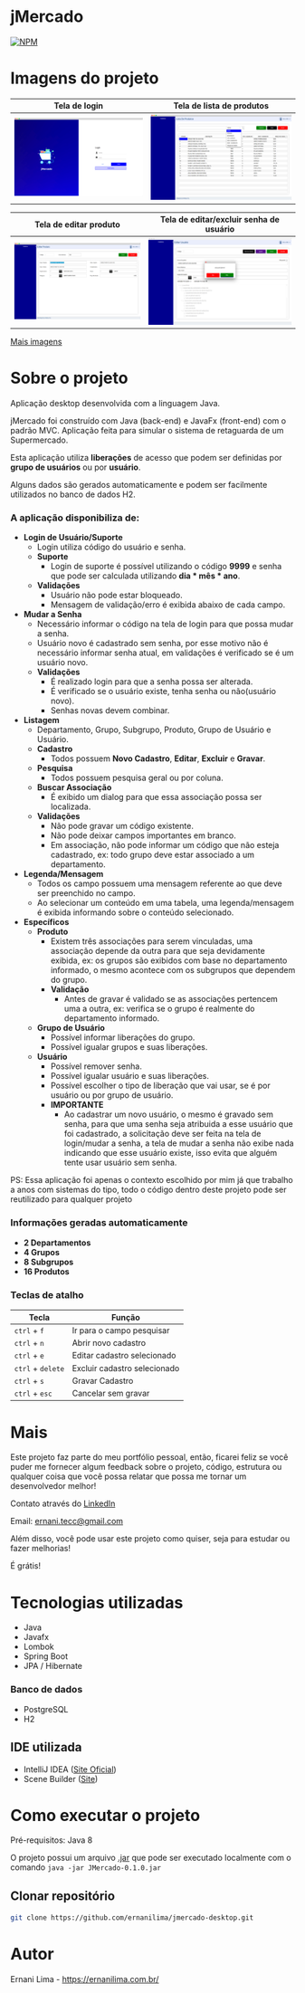 # jMercado
[![NPM](https://img.shields.io/npm/l/react)](https://github.com/ernanilima/jmercado-desktop/blob/main/LICENSE)

# Imagens do projeto
Tela de login | Tela de lista de produtos
--------------|--------------------------
![Tela de login](https://github.com/ernanilima/ernanilima/blob/main/imagens/jmercado-desktop/tela_login.png) | ![Tela de lista de produtos](https://github.com/ernanilima/ernanilima/blob/main/imagens/jmercado-desktop/tela_principal-produtos.png)

Tela de editar produto | Tela de editar/excluir senha de usuário
-----------------------|----------------------------------------
![Tela de editar produto](https://github.com/ernanilima/ernanilima/blob/main/imagens/jmercado-desktop/tela_principal-editar_produto.png) | ![Tela de editar/excluir senha de usuário](https://github.com/ernanilima/ernanilima/blob/main/imagens/jmercado-desktop/tela_principal-editar_usuario-excluir_senha.png)

[Mais imagens](https://github.com/ernanilima/ernanilima/tree/main/imagens/jmercado-desktop)

# Sobre o projeto
Aplicação desktop desenvolvida com a linguagem Java.

jMercado foi construído com Java (back-end) e JavaFx (front-end) com o padrão MVC. Aplicação feita para simular o sistema de retaguarda de um Supermercado.

Esta aplicação utiliza **liberações** de acesso que podem ser definidas por **grupo de usuários** ou por **usuário**.

Alguns dados são gerados automaticamente e podem ser facilmente utilizados no banco de dados H2.

### A aplicação disponibiliza de:
- **Login de Usuário/Suporte**
    - Login utiliza código do usuário e senha.
    - **Suporte**
        - Login de suporte é possível utilizando o código **9999** e senha que pode ser calculada utilizando **dia * mês * ano**.
    - **Validações**
        - Usuário não pode estar bloqueado.
        - Mensagem de validação/erro é exibida abaixo de cada campo.
- **Mudar a Senha**
    - Necessário informar o código na tela de login para que possa mudar a senha.
    - Usuário novo é cadastrado sem senha, por esse motivo não é necessário informar senha atual, em validações é verificado se é um usuário novo.
    - **Validações**
        - É realizado login para que a senha possa ser alterada.
        - É verificado se o usuário existe, tenha senha ou não(usuário novo).
        - Senhas novas devem combinar.
- **Listagem**
    - Departamento, Grupo, Subgrupo, Produto, Grupo de Usuário e Usuário.
    - **Cadastro**
        - Todos possuem **Novo Cadastro**, **Editar**, **Excluir** e **Gravar**.
    - **Pesquisa**
        - Todos possuem pesquisa geral ou por coluna.
    - **Buscar Associação**
        - É exibido um dialog para que essa associação possa ser localizada.
    - **Validações**
        - Não pode gravar um código existente.
        - Não pode deixar campos importantes em branco.
        - Em associação, não pode informar um código que não esteja cadastrado, ex: todo grupo deve estar associado a um departamento.
- **Legenda/Mensagem**
    - Todos os campo possuem uma mensagem referente ao que deve ser preenchido no campo.
    - Ao selecionar um conteúdo em uma tabela, uma legenda/mensagem é exibida informando sobre o conteúdo selecionado.
- **Específicos**
    - **Produto**
        - Existem três associações para serem vinculadas, uma associação depende da outra para que seja devidamente exibida, ex: os grupos são exibidos com base no departamento informado, o mesmo acontece com os subgrupos que dependem do grupo.
        - **Validação**
            - Antes de gravar é validado se as associações pertencem uma a outra, ex: verifica se o grupo é realmente do departamento informado.
    - **Grupo de Usuário**
        - Possível informar liberações do grupo.
        - Possível igualar grupos e suas liberações.
    - **Usuário**
        - Possível remover senha.
        - Possível igualar usuário e suas liberações.
        - Possível escolher o tipo de liberação que vai usar, se é por usuário ou por grupo de usuário.
        - **IMPORTANTE**
            - Ao cadastrar um novo usuário, o mesmo é gravado sem senha, para que uma senha seja atribuida a esse usuário que foi cadastrado, a solicitação deve ser feita na tela de login/mudar a senha, a tela de mudar a senha não exibe nada indicando que esse usuário existe, isso evita que alguém tente usar usuário sem senha.
    

PS: Essa aplicação foi apenas o contexto escolhido por mim já que trabalho a anos com sistemas do tipo, todo o código dentro deste projeto pode ser reutilizado para qualquer projeto

### Informações geradas automaticamente
- **2 Departamentos**
- **4 Grupos**
- **8 Subgrupos**
- **16 Produtos**

### Teclas de atalho
Tecla             | Função
------------------|-----------------------------
`ctrl` + `f`      | Ir para o campo pesquisar
`ctrl` + `n`      | Abrir novo cadastro
`ctrl` + `e`      | Editar cadastro selecionado
`ctrl` + `delete` | Excluir cadastro selecionado
`ctrl` + `s`      | Gravar Cadastro
`ctrl` + `esc`    | Cancelar sem gravar

# Mais
Este projeto faz parte do meu portfólio pessoal, então, ficarei feliz se você puder me fornecer algum feedback sobre o projeto, código, estrutura ou qualquer coisa que você possa relatar que possa me tornar um desenvolvedor melhor!

Contato através do [LinkedIn](https://www.linkedin.com/in/ernanilima)

Email: ernani.tecc@gmail.com

Além disso, você pode usar este projeto como quiser, seja para estudar ou fazer melhorias!

É grátis!

# Tecnologias utilizadas
- Java
- Javafx
- Lombok
- Spring Boot
- JPA / Hibernate

### Banco de dados
- PostgreSQL
- H2

## IDE utilizada
- IntelliJ IDEA ([Site Oficial](https://www.jetbrains.com/pt-br/idea/))
- Scene Builder ([Site](https://gluonhq.com/products/scene-builder/#download))

# Como executar o projeto

Pré-requisitos: Java 8

O projeto possui um arquivo [.jar](https://github.com/ernanilima/jmercado-desktop/blob/main/target/JMercado-0.1.0.jar) que pode ser executado localmente com o comando `java -jar JMercado-0.1.0.jar`

## Clonar repositório

```bash
git clone https://github.com/ernanilima/jmercado-desktop.git
```

# Autor

Ernani Lima - https://ernanilima.com.br/

